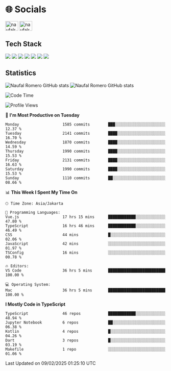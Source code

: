 <h1 align="">🌐 Socials</h1>
<p align="left">
<a href="https://linkedin.com/in/naufal-romero-putra-pratama-9ab816177/" target="blank"><img align="center" src="https://raw.githubusercontent.com/rahuldkjain/github-profile-readme-generator/master/src/images/icons/Social/linked-in-alt.svg" alt="naufalromero" height="30" width="40" /></a>
<a href="https://instagram.com/naufalromero" target="blank"><img align="center" src="https://raw.githubusercontent.com/rahuldkjain/github-profile-readme-generator/master/src/images/icons/Social/instagram.svg" alt="naufalromero" height="30" width="40" /></a>
</p>


<h2 align="">Tech Stack</h2>
<div align="">
  <img src="https://img.shields.io/badge/next.js-000000?style=for-the-badge&logo=nextdotjs&logoColor=white"/>
 <img src="https://img.shields.io/badge/typescript-%23007ACC.svg?style=for-the-badge&logo=typescript&logoColor=white"/>
 <img src="https://img.shields.io/badge/react-%2320232a.svg?style=for-the-badge&logo=react&logoColor=%2361DAFB"/>
 <img src="https://img.shields.io/badge/tailwindcss-%2338B2AC.svg?style=for-the-badge&logo=tailwind-css&logoColor=white"/>
 <img src="https://img.shields.io/badge/Prisma-3982CE?style=for-the-badge&logo=Prisma&logoColor=white"/>
 <img src="https://img.shields.io/badge/javascript-%23323330.svg?style=for-the-badge&logo=javascript&logoColor=%23F7DF1E"/>
 <img src="https://img.shields.io/badge/java-%23ED8B00.svg?style=for-the-badge&logo=openjdk&logoColor=white"/>
</div>


<h2 align="">Statistics</h2>
<div align="">
<img src="https://github-readme-stats-xi-nine-74.vercel.app/api?username=romves&show_icons=true&theme=tokyonight&include_all_commits=true&count_private=true" alt="Naufal Romero GitHub stats"/>
<img src="https://github-readme-stats-xi-nine-74.vercel.app/api/top-langs/?username=romves&theme=tokyonight&hide_border=false&include_all_commits=true&count_private=true&layout=compact" alt="Naufal Romero GitHub stats"/>
</div>

<!--START_SECTION:waka-->
![Code Time](http://img.shields.io/badge/Code%20Time-2%2C005%20hrs%2010%20mins-blue)

![Profile Views](http://img.shields.io/badge/Profile%20Views-0-blue)

📅 **I'm Most Productive on Tuesday** 

```text
Monday                   1585 commits        ███░░░░░░░░░░░░░░░░░░░░░░   12.37 % 
Tuesday                  2141 commits        ████░░░░░░░░░░░░░░░░░░░░░   16.70 % 
Wednesday                1870 commits        ████░░░░░░░░░░░░░░░░░░░░░   14.59 % 
Thursday                 1990 commits        ████░░░░░░░░░░░░░░░░░░░░░   15.53 % 
Friday                   2131 commits        ████░░░░░░░░░░░░░░░░░░░░░   16.63 % 
Saturday                 1990 commits        ████░░░░░░░░░░░░░░░░░░░░░   15.53 % 
Sunday                   1110 commits        ██░░░░░░░░░░░░░░░░░░░░░░░   08.66 % 
```


📊 **This Week I Spent My Time On** 

```text
🕑︎ Time Zone: Asia/Jakarta

💬 Programming Languages: 
Vue.js                   17 hrs 15 mins      ████████████░░░░░░░░░░░░░   47.80 % 
TypeScript               16 hrs 46 mins      ████████████░░░░░░░░░░░░░   46.49 % 
CSS                      44 mins             █░░░░░░░░░░░░░░░░░░░░░░░░   02.06 % 
JavaScript               42 mins             ░░░░░░░░░░░░░░░░░░░░░░░░░   01.97 % 
TSConfig                 16 mins             ░░░░░░░░░░░░░░░░░░░░░░░░░   00.78 % 

🔥 Editors: 
VS Code                  36 hrs 5 mins       █████████████████████████   100.00 % 

💻 Operating System: 
Mac                      36 hrs 5 mins       █████████████████████████   100.00 % 
```

**I Mostly Code in TypeScript** 

```text
TypeScript               46 repos            ████████████░░░░░░░░░░░░░   48.94 % 
Jupyter Notebook         6 repos             ██░░░░░░░░░░░░░░░░░░░░░░░   06.38 % 
Kotlin                   4 repos             █░░░░░░░░░░░░░░░░░░░░░░░░   04.26 % 
Dart                     3 repos             █░░░░░░░░░░░░░░░░░░░░░░░░   03.19 % 
Makefile                 1 repo              ░░░░░░░░░░░░░░░░░░░░░░░░░   01.06 % 
```




 Last Updated on 09/02/2025 01:25:10 UTC
<!--END_SECTION:waka-->
